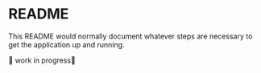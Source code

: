 # README

This README would normally document whatever steps are necessary to get the
application up and running.

🚧 work in progress👷 
